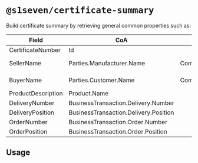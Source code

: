 # `@s1seven/certificate-summary`

Build certificate summary by retrieving general common properties such as:

| Field              | CoA                                   |                EN10168                | E-CoC                                                  |
| ------------------ | ------------------------------------- | :-----------------------------------: | ------------------------------------------------------ |
| CertificateNumber  | Id                                    |       CommercialTransaction.A03       | Id                                                     |
| SellerName         | Parties.Manufacturer.Name             | CommercialTransaction.A01.CompanyName | EcocData.Data.Parties[].PartyName (based on PartyRole) |
| BuyerName          | Parties.Customer.Name                 | CommercialTransaction.A06.CompanyName | EcocData.Data.Parties[].PartyName (based on PartyRole) |
| ProductDescription | Product.Name                          |        ProductDescription.B01         | ?                                                      |
| DeliveryNumber     | BusinessTransaction.Delivery.Number   |       CommercialTransaction.A98       | BusinessRef.StandardReferences[].DeliveryNote          |
| DeliveryPosition   | BusinessTransaction.Delivery.Position |                   ?                   | ?                                                      |
| OrderNumber        | BusinessTransaction.Order.Number      |       CommercialTransaction.A07       | BusinessRef.StandardReferences[].OrderNo               |
| OrderPosition      | BusinessTransaction.Order.Position    |       CommercialTransaction.A97       | BusinessRef.StandardReferences[].OrderPosition         |

## Usage

```

```
